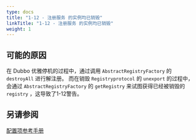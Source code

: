 ```yaml
---
type: docs
title: "1-12 - 注册服务 的实例均已销毁"
linkTitle: "1-12 - 注册服务 的实例均已销毁"
weight: 1
---
```


## 可能的原因
在 Dubbo 优雅停机的过程中，通过调用 `AbstractRegistryFactory` 的 `destroyAll` 进行解注册。
而在销毁 `Registryprotocol` 的 `unexport` 的过程中，会通过 `AbstractRegistryFactory` 的 `getRegistry` 来试图获得已经被销毁的 `registry` ，这导致了1-12警告。


## 另请参阅
[配置项参考手册](../../../reference-manual/config/properties)

<p style="margin-top: 3rem;"> </p>
